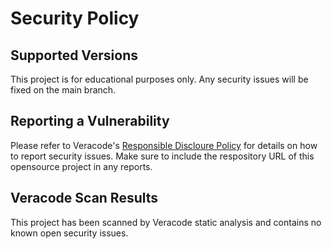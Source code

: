 # Security Policy

## Supported Versions

This project is for educational purposes only.  Any security issues will be fixed on the main branch.

## Reporting a Vulnerability

Please refer to Veracode's [Responsible Discloure Policy](https://www.veracode.com/legal-privacy/responsible-disclosure-policy) for details on
how to report security issues.  Make sure to include the respository URL of this opensource project in any reports.

## Veracode Scan Results

This project has been scanned by Veracode static analysis and contains no known open security issues.
